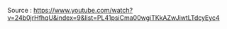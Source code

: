 Source : https://www.youtube.com/watch?v=24b0jrHfhqU&index=9&list=PL41psiCma00wgiTKkAZwJiwtLTdcyEyc4
